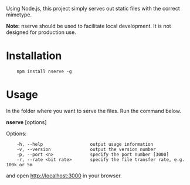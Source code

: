 Using Node.js, this project simply serves out static files with the correct mimetype.

**Note:** nserve should be used to facilitate local development. It is not designed for production use. 

# Installation
        npm install nserve -g

# Usage
In the folder where you want to serve the files. Run the command below. 

**nserve** [options]

Options:
        
        -h, --help                  output usage information
        -v, --version               output the version number
        -p, --port <n>              specify the port number [3000]
        -r, --rate <bit rate>       specify the file transfer rate, e.g. 100k or 5m

and open [http://localhost:3000](http://localhost:3000) in your browser.
